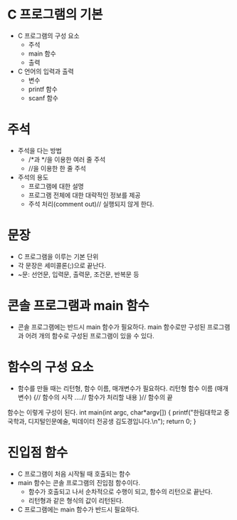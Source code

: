 # C 프로그램의 기본 
- C 프로그램의 구성 요소
  - 주석
  - main 함수
  - 출력
- C 언어의 입력과 출력
  - 변수
  - printf 함수
  - scanf 함수
  
# 주석
- 주석을 다는 방법
  - /*과 */을 이용한 여러 줄 주석
  - //을 이용한 한 줄 주석
- 주석의 용도
  - 프로그램에 대한 설명
  - 프로그램 전체에 대한 대략적인 정보를 제공
  - 주석 처리(comment out)// 실행되지 않게 한다. 

# 문장
- C 프로그램을 이루는 기본 단위
- 각 문장은 세미콜론(;)으로 끝난다.
- ~문: 선언문, 입력문, 출력문, 조건문, 반복문 등

# 콘솔 프로그램과 main 함수 
- 콘솔 프로그램에는 반드시 main 함수가 필요하다. 
main 함수로만 구성된 프로그램과 어려 개의 함수로 구성된 프로그램이 있을 수 있다.

# 함수의 구성 요소 
- 함수를 만들 때는 리턴형, 함수 이름, 매개변수가 필요하다. 
리턴형 함수 이름 (매개변수)
{// 함수의 시작
  ....// 함수가 처리할 내용
}// 함수의 끝

함수는 이렇게 구성이 된다. 
int main(int argc, char*argv[])
{
  printf("한림대학교 중국학과, 디지털인문예술, 빅데이터 전공생 김도경입니다.\n");
  return 0;
}

# 진입점 함수
- C 프로그램이 처음 시작될 때 호출되는 함수 
- main 함수는 콘솔 프로그램의 진입점 함수이다.
  - 함수가 호출되고 나서 순차적으로 수행이 되고, 함수의 리턴으로 끝난다.
  - 리턴형과 같은 형식의 값이 리턴된다.
- C 프로그램에는 main 함수가 반드시 필요하다. 
  
